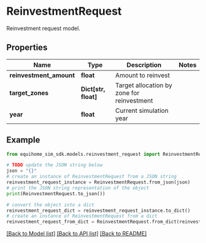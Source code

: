 # ReinvestmentRequest

Reinvestment request model.

## Properties

Name | Type | Description | Notes
------------ | ------------- | ------------- | -------------
**reinvestment_amount** | **float** | Amount to reinvest | 
**target_zones** | **Dict[str, float]** | Target allocation by zone for reinvestment | 
**year** | **float** | Current simulation year | 

## Example

```python
from equihome_sim_sdk.models.reinvestment_request import ReinvestmentRequest

# TODO update the JSON string below
json = "{}"
# create an instance of ReinvestmentRequest from a JSON string
reinvestment_request_instance = ReinvestmentRequest.from_json(json)
# print the JSON string representation of the object
print(ReinvestmentRequest.to_json())

# convert the object into a dict
reinvestment_request_dict = reinvestment_request_instance.to_dict()
# create an instance of ReinvestmentRequest from a dict
reinvestment_request_from_dict = ReinvestmentRequest.from_dict(reinvestment_request_dict)
```
[[Back to Model list]](../README.md#documentation-for-models) [[Back to API list]](../README.md#documentation-for-api-endpoints) [[Back to README]](../README.md)


